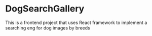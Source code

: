 # DogSearchGallery
This is a frontend project that uses React framework to implement a searching eng for dog images by breeds
